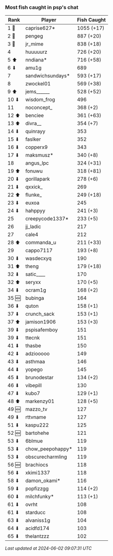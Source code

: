 ### Most fish caught in psp's chat
| Rank | Player | Fish Caught |
|------|--------|-----------|
| 1 🥇  | caprise627* | 1055 (+17) |
| 2 🥈  | pengeg | 887 (+20) |
| 3 🥉  | jr_mime | 838 (+18) |
| 4  | huuuuurz | 726 (+20) |
| 5 ⬆ | nndiana* | 716 (+58) |
| 6 ⬇ | amu1g | 689 |
| 7  | sandwichsundays* | 593 (+17) |
| 8  | zwockel01 | 569 (+38) |
| 9 ⬆ | jems______ | 528 (+52) |
| 10 ⬇ | wisdom_frog | 496 |
| 11  | noconcept_ | 368 (+2) |
| 12 ⬆ | benciee | 361 (+63) |
| 13 ⬆ | divra__ | 354 (+7) |
| 14 ⬇ | quinrayy | 353 |
| 15 ⬇ | faslker | 352 |
| 16 ⬇ | copperx9 | 343 |
| 17 ⬇ | maksmusz* | 340 (+8) |
| 18  | angus_lpc | 324 (+31) |
| 19 ⬆ | fonuwu | 318 (+81) |
| 20 ⬇ | gorillapark | 278 (+6) |
| 21 ⬇ | qxxick_ | 269 |
| 22 ⬆ | flunke_ | 249 (+18) |
| 23 ⬇ | euxoa | 245 |
| 24 ⬇ | hahppyy | 241 (+3) |
| 25  | creepycode1337* | 233 (+5) |
| 26  | jj_ladic | 217 |
| 27  | cale4 | 212 |
| 28 ⬆ | commanda_u | 211 (+33) |
| 29  | cappo7117 | 193 (+8) |
| 30 ⬇ | wasdecxyq | 190 |
| 31 ⬆ | theng | 179 (+18) |
| 32 ⬇ | satic____ | 170 |
| 32 ⬆ | seryxx | 170 (+5) |
| 34 ⬇ | ocram1g | 168 (+2) |
| 35 🆕 | bubinga | 164 |
| 36 ⬇ | quton | 158 (+1) |
| 37 ⬇ | crunch_sack | 153 (+1) |
| 37 ⬆ | jamison1906 | 153 (+3) |
| 39 ⬇ | pspisafemboy | 151 |
| 39 ⬇ | ttecnk | 151 |
| 41 ⬇ | thasbe | 150 |
| 42 ⬇ | adziooooo | 149 |
| 43 ⬇ | asthmaa | 146 |
| 44 ⬇ | yopego | 145 |
| 45 ⬇ | brunodestar | 134 (+2) |
| 46 ⬇ | vibepill | 130 |
| 47 ⬇ | kubo7 | 129 (+1) |
| 48 ⬆ | markenzy01 | 128 (+5) |
| 49 🆕 | mazzo_tv | 127 |
| 49 ⬇ | rttvname | 127 |
| 51 ⬇ | kaspu222 | 125 |
| 52 🆕 | bartohehe | 121 |
| 53 ⬇ | 6blmue | 119 |
| 53 ⬇ | chow_peepohappy* | 119 |
| 53 ⬇ | obscurecharmling | 119 |
| 56 🆕 | brachiocs | 118 |
| 56 ⬇ | xkimi1337 | 118 |
| 58 ⬇ | damon_okami* | 116 |
| 59 ⬇ | popfizzgg | 114 (+2) |
| 60 ⬇ | milchfunky* | 113 (+1) |
| 61 ⬇ | ovrht | 108 |
| 61 ⬇ | starducc | 108 |
| 63 ⬇ | alvaniss1g | 104 |
| 64 ⬇ | acidfd174 | 103 |
| 65 ⬇ | thelantzzz | 102 |

_Last updated at 2024-06-02 09:07:31 UTC_